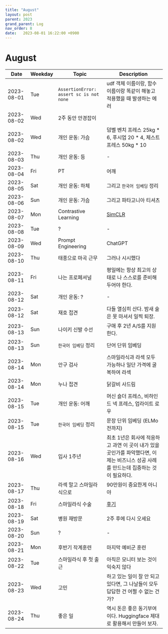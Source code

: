 ```yaml
---
title: "August"
layout: post
parent: 2023
grand_parent: Log
nav_order: 8
date:   2023-08-01 16:22:00 +0900
---
```

# August

|Date|Weekday|Topic|Description|
|---|---|---|---|
|2023-08-01|Tue|`AssertionError: assert sc is not none`|udf 객체 이름이랑, 함수 이름이랑 똑같이 해놓고 적용했을 때 발생하는 에러|
|2023-08-02|Wed|2주 동안 안경잡이||
|2023-08-02|Wed|개인 운동: 가슴|덤벨 벤치 프레스 25kg * 6, 푸시업 20 * 4, 체스트 프레스 50kg * 10|
|2023-08-03|Thu|개인 운동: 등|-|
|2023-08-04|Fri|PT|어깨|
|2023-08-05|Sat|개인 운동: 하체|그리고 `한국어 임베딩` 정리|
|2023-08-06|Sun|개인 운동: 가슴|그리고 파타고니아 티셔츠|
|2023-08-07|Mon|Contrastive Learning|[SimCLR](https://colab.research.google.com/drive/1-pkFYBffvti2KPMbb4RpMDgGcVJhNOy-#scrollTo=KtC1mvM6oOH9)|
|2023-08-08|Tue|?|-|
|2023-08-09|Wed|Prompt Engineering|ChatGPT|
|2023-08-10|Thu|태풍으로 마곡 근무|그러나 시시했다|
|2023-08-11|Fri|나는 프로페셔널|평일에는 항상 최고의 상태로 나 스스로를 준비해두어야 한다.|
|2023-08-12|Sat|개인 운동: ?|-|
|2023-08-12|Sat|재호 접견|다들 열심히 산다. 밤새 술은 못 마셔서 일찍 퇴장.|
|2023-08-13|Sun|나이키 신발 수선|구매 후 2년 A/S를 지원한다.|
|2023-08-13|Sun|`한국어 임베딩` 정리|단어 단위 임베딩|
|2023-08-14|Mon|안구 검사|스마일라식과 라섹 모두 가능하나 일단 가격에 굴복하여 라섹|
|2023-08-14|Mon|누나 접견|닭갈비 사드림|
|2023-08-15|Tue|개인 운동: 어깨|머신 숄더 프레스, 비하인드 넥 프레스, 업라이트 로우|
|2023-08-15|Tue|`한국어 임베딩` 정리|문장 단위 임베딩 (ELMo 전까지)|
|2023-08-16|Wed|입사 1주년|최초 1년은 회사에 적응하고 과연 이 곳이 내가 있을 곳인가를 파악했다면, 이제는 비즈니스 성공 사례를 만드는데 집중하는 것이 필요하다.|
|2023-08-17|Thu|라섹 말고 스마일라식으로|90만원이 중요한게 아니야|
|2023-08-18|Fri|스마일라식 수술|[후기](https://blog.naver.com/krooner_kim/223187983536)|
|2023-08-19|Sat|병원 재방문|2주 후에 다시 오세요|
|2023-08-20|Sun|?|-|
|2023-08-21|Mon|후반기 작계훈련|마지막 예비군 훈련|
|2023-08-22|Tue|스마일라식 후 첫 출근|아직은 모니터 보는 것이 익숙지 않다|
|2023-08-23|Wed|고민|하고 있는 일이 잘 안 되고 있다면, 그 나날들이 모두 답답한 건 어쩔 수 없는 건가?|
|2023-08-24|Thu|좋은 일|역시 돈은 좋은 동기부여이다. Huggingface 제대로 활용해서 만들어 보자.|